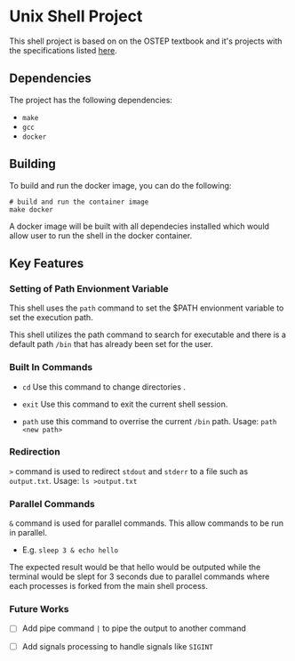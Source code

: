 
# Unix Shell Project


This shell project is based on on the OSTEP textbook and it's projects with the specifications listed [here](https://github.com/remzi-arpacidusseau/ostep-projects/tree/master/processes-shell).


## Dependencies

The project has the following dependencies:
- `make`
- `gcc` 
- `docker` 

## Building


To build and run the docker image, you can do the following:
```
# build and run the container image
make docker
```
A docker image will be built with all dependecies installed which would allow user to run the shell in the docker container.
## Key Features

### Setting of Path Envionment Variable

This shell uses the `path` command to set the $PATH envionment variable to set the execution path.

This shell utilizes the path command to search for executable and there is a default path `/bin` that has already been set for the user.

### Built In Commands

- `cd` Use this command to change directories .

- `exit` Use this command to exit the current shell session.

- `path` use this command to overrise the current `/bin` path. Usage: `path <new path>`

### Redirection

`>` command is used to redirect `stdout` and `stderr` to a file such as `output.txt`. Usage: `ls >output.txt`

### Parallel Commands

`&` command is used for parallel commands. This allow commands to be run in parallel.

- E.g. `sleep 3 & echo hello`

The expected result would be that hello would be outputed while the terminal would be slept for 3 seconds due to parallel commands where each processes is forked from the main shell process.


### Future Works

- [ ] Add pipe command `|` to pipe the output to another command
- [ ] Add signals processing to handle signals like `SIGINT`





